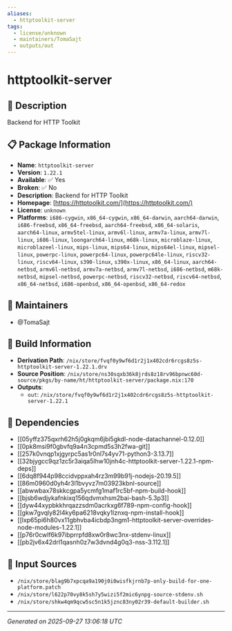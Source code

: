 ```yaml
---
aliases:
  - httptoolkit-server
tags:
  - license/unknown
  - maintainers/TomaSajt
  - outputs/out
---
```


# httptoolkit-server

## 📝 Description

Backend for HTTP Toolkit

## 📋 Package Information

- **Name**: `httptoolkit-server`
- **Version**: `1.22.1`
- **Available**: ✅ Yes
- **Broken**: ✅ No
- **Description**: Backend for HTTP Toolkit
- **Homepage**: [https://httptoolkit.com/](https://httptoolkit.com/)
- **License**: `unknown`
- **Platforms**: `i686-cygwin`, `x86_64-cygwin`, `x86_64-darwin`, `aarch64-darwin`, `i686-freebsd`, `x86_64-freebsd`, `aarch64-freebsd`, `x86_64-solaris`, `aarch64-linux`, `armv5tel-linux`, `armv6l-linux`, `armv7a-linux`, `armv7l-linux`, `i686-linux`, `loongarch64-linux`, `m68k-linux`, `microblaze-linux`, `microblazeel-linux`, `mips-linux`, `mips64-linux`, `mips64el-linux`, `mipsel-linux`, `powerpc-linux`, `powerpc64-linux`, `powerpc64le-linux`, `riscv32-linux`, `riscv64-linux`, `s390-linux`, `s390x-linux`, `x86_64-linux`, `aarch64-netbsd`, `armv6l-netbsd`, `armv7a-netbsd`, `armv7l-netbsd`, `i686-netbsd`, `m68k-netbsd`, `mipsel-netbsd`, `powerpc-netbsd`, `riscv32-netbsd`, `riscv64-netbsd`, `x86_64-netbsd`, `i686-openbsd`, `x86_64-openbsd`, `x86_64-redox`
## 👥 Maintainers

- @TomaSajt


## 🔧 Build Information

- **Derivation Path**: `/nix/store/fvqf0y9wf6d1r2j1x402cdr6rcgs8z5s-httptoolkit-server-1.22.1.drv`
- **Source Position**: `/nix/store/ns30sqxb36k8jrds8z18rv96bpnwc60d-source/pkgs/by-name/ht/httptoolkit-server/package.nix:170`
- **Outputs**:
  - `out`:  `/nix/store/fvqf0y9wf6d1r2j1x402cdr6rcgs8z5s-httptoolkit-server-1.22.1`

## 🔗 Dependencies

- [[05yffz375qxrh62h5j0gkqm6jbi5gkdl-node-datachannel-0.12.0]]
- [[0pk8msi9f0gbvfq9a4n3cpmd5s3h2fwa-git]]
- [[257k0vnqp1xjgyrpc5as1r0nl7s4yv71-python3-3.13.7]]
- [[32bjygcc9qz1zc5r3aiqa5lhw10jnh4c-httptoolkit-server-1.22.1-npm-deps]]
- [[6dq8f944p98ccidvppxah4rz3m99b91j-nodejs-20.19.5]]
- [[86m0960d0yh4r3l1bvyvz7m03923kbnl-source]]
- [[abwwbax78skkcgpa5ycmfg1maf1rc5bf-npm-build-hook]]
- [[bjsb6wdjykafnkixq156qdvmxhsm2bai-bash-5.3p3]]
- [[dyw44xypbkkhrqazzsdm0acrkxg6f789-npm-config-hook]]
- [[gkw7gvqly82l4ky6pa6218vqky1lznxq-npm-install-hook]]
- [[lxp65pi6h80vx11gbhvba4icbdp3ngm1-httptoolkit-server-overrides-node-modules-1.22.1]]
- [[p76r0cwlf6k97ibprrpfd8xw0r8wc3nx-stdenv-linux]]
- [[pb2jv6x42drl1qasnh0z7w3dvnd4g0q3-nss-3.112.1]]

## 📁 Input Sources

- `/nix/store/blag9b7xpcqa9a190j0i0wisfkjrnb7p-only-build-for-one-platform.patch`
- `/nix/store/l622p70vy8k5sh7y5wizi5f2mic6ynpg-source-stdenv.sh`
- `/nix/store/shkw4qm9qcw5sc5n1k5jznc83ny02r39-default-builder.sh`

---
*Generated on 2025-09-27 13:06:18 UTC*
